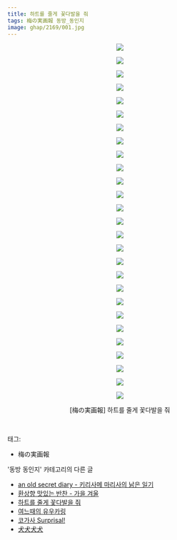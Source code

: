 ```yaml
---
title: 하트를 줄게 꽃다발을 줘
tags: 梅の実画報 동방_동인지
image: ghap/2169/001.jpg
---
```

<div class="article">
<p style="text-align: center; clear: none; float: none;"><img src="{{ site.nasurl }}/ghap/2169/001.jpg"/></p>
<p style="text-align: center; clear: none; float: none;"><img src="{{ site.nasurl }}/ghap/2169/002.jpg"/></p>
<p style="text-align: center; clear: none; float: none;"><img src="{{ site.nasurl }}/ghap/2169/003.jpg"/></p>
<p style="text-align: center; clear: none; float: none;"><img src="{{ site.nasurl }}/ghap/2169/004.jpg"/></p>
<p style="text-align: center; clear: none; float: none;"><img src="{{ site.nasurl }}/ghap/2169/005.jpg"/></p>
<p style="text-align: center; clear: none; float: none;"><img src="{{ site.nasurl }}/ghap/2169/006.jpg"/></p>
<p style="text-align: center; clear: none; float: none;"><img src="{{ site.nasurl }}/ghap/2169/007.jpg"/></p>
<p style="text-align: center; clear: none; float: none;"><img src="{{ site.nasurl }}/ghap/2169/008.jpg"/></p>
<p style="text-align: center; clear: none; float: none;"><img src="{{ site.nasurl }}/ghap/2169/009.jpg"/></p>
<p style="text-align: center; clear: none; float: none;"><img src="{{ site.nasurl }}/ghap/2169/010.jpg"/></p>
<p style="text-align: center; clear: none; float: none;"><img src="{{ site.nasurl }}/ghap/2169/011.jpg"/></p>
<p style="text-align: center; clear: none; float: none;"><img src="{{ site.nasurl }}/ghap/2169/012.jpg"/></p>
<p style="text-align: center; clear: none; float: none;"><img src="{{ site.nasurl }}/ghap/2169/013.jpg"/></p>
<p style="text-align: center; clear: none; float: none;"><img src="{{ site.nasurl }}/ghap/2169/014.jpg"/></p>
<p style="text-align: center; clear: none; float: none;"><img src="{{ site.nasurl }}/ghap/2169/015.jpg"/></p>
<p style="text-align: center; clear: none; float: none;"><img src="{{ site.nasurl }}/ghap/2169/016.jpg"/></p>
<p style="text-align: center; clear: none; float: none;"><img src="{{ site.nasurl }}/ghap/2169/017.jpg"/></p>
<p style="text-align: center; clear: none; float: none;"><img src="{{ site.nasurl }}/ghap/2169/018.jpg"/></p>
<p style="text-align: center; clear: none; float: none;"><img src="{{ site.nasurl }}/ghap/2169/019.jpg"/></p>
<p style="text-align: center; clear: none; float: none;"><img src="{{ site.nasurl }}/ghap/2169/020.jpg"/></p>
<p style="text-align: center; clear: none; float: none;"><img src="{{ site.nasurl }}/ghap/2169/021.jpg"/></p>
<p style="text-align: center; clear: none; float: none;"><img src="{{ site.nasurl }}/ghap/2169/022.jpg"/></p>
<p style="text-align: center; clear: none; float: none;"><img src="{{ site.nasurl }}/ghap/2169/023.jpg"/></p>
<p style="text-align: center; clear: none; float: none;"><img src="{{ site.nasurl }}/ghap/2169/024.jpg"/></p>
<p style="text-align: center; clear: none; float: none;"><img src="{{ site.nasurl }}/ghap/2169/025.jpg"/></p>
<p style="text-align: center; clear: none; float: none;"><img src="{{ site.nasurl }}/ghap/2169/026.jpg"/></p>
<p style="text-align: center; clear: none; float: none;"><img src="{{ site.nasurl }}/ghap/2169/027.jpg"/></p>
<p style="text-align: center; clear: none; float: none;">[梅の実画報] 하트를 줄게 꽃다발을 줘</p>
<p><br/></p>
</div><div class="tagTrail">
<p>태그: </p>
<ul>
<li>梅の実画報</li>
</ul>
</div><div class="another">
<p>'동방 동인지' 카테고리의 다른 글</p>
<ul>
<li><a href="/2016-09-16-ghap_2172">an old secret diary - 키리사메 마리사의 낡은 일기</a></li>
<li><a href="/2016-09-14-ghap_2170">환상향 맛있는 반찬 - 가을 겨울</a></li>
<li><a href="/2016-09-14-ghap_2169">하트를 줄게 꽃다발을 줘</a></li>
<li><a href="/2016-09-14-ghap_2168">여느때의 유우카링</a></li>
<li><a href="/2016-09-14-ghap_2167">코가사 Surprisal!</a></li>
<li><a href="/2016-09-14-ghap_2166">犬犬犬犬</a></li>
</ul>
</div><div class="cb_module cb_fluid">
<div class="cb_wrt cb_profile">
</div><!-- commentList close -->
</div>